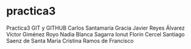 # practica3
Practica3 GIT y GITHUB
Carlos Santamaría Gracia
Javier Reyes Álvarez
Víctor Giménez Royo
Nadia Blanca Sagarra
Ionut Florin Cercel
Santiago Saenz de Santa Maria
Cristina Ramos de Francisco

